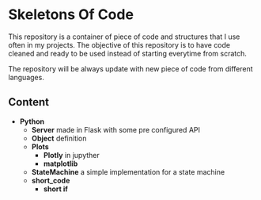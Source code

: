 # Skeletons Of Code

This repository is a container of piece of code and structures that I use often in my projects.
The objective of this repository is to have code cleaned and ready to be used instead of starting everytime from scratch.

The repository will be always update with new piece of code from different languages.

## Content

- **Python**
    - **Server** made in Flask with some pre configured API
    - **Object** definition
    - **Plots**
        - **Plotly** in jupyther
        - **matplotlib**
    - **StateMachine** a simple implementation for a state machine
    - **short_code**
        - **short if**
